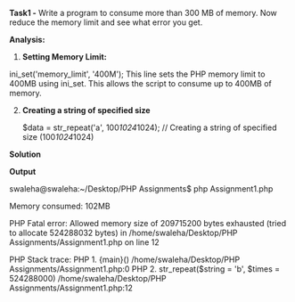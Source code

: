 **Task1 -** Write a program to consume more than 300 MB of memory. Now reduce the memory limit and see what error you get.

**Analysis:**

1. **Setting Memory Limit:**

ini_set('memory_limit', '400M');
This line sets the PHP memory limit to 400MB using ini_set. This allows the script to consume up to 400MB of memory.

2. **Creating a string of specified size**
   
    $data = str_repeat('a', 100*1024*1024); // Creating a string of specified size (100*1024*1024)


**Solution**

<?php
    //set memory limit to 300MB
    ini_set('memory_limit','300M');

    $data = str_repeat('a',100*1024*1024); //Create a string of specified size
    echo "Memory consumed: ".round(memory_get_usage(true)/ (1024*1024),2)."MB\n";

    // Reduce memory limit to 200MB
    ini_set('memory_limit', '200M');

    // Attempt to consume more memory after reducing the limit
    $additionalMemory = str_repeat('b',500*1024*1024); // Try to allocate 50MB

    echo "Memory consumed after reducing limit: " . round(memory_get_peak_usage(true) / (1024 * 1024), 2) . " MB\n";

   
?>

**Output**

swaleha@swaleha:~/Desktop/PHP Assignments$ php Assignment1.php

Memory consumed: 102MB

PHP Fatal error:  Allowed memory size of 209715200 bytes exhausted (tried to allocate 524288032 bytes) in /home/swaleha/Desktop/PHP Assignments/Assignment1.php on line 12

PHP Stack trace:
PHP   1. {main}() /home/swaleha/Desktop/PHP Assignments/Assignment1.php:0
PHP   2. str_repeat($string = 'b', $times = 524288000) /home/swaleha/Desktop/PHP Assignments/Assignment1.php:12
   
